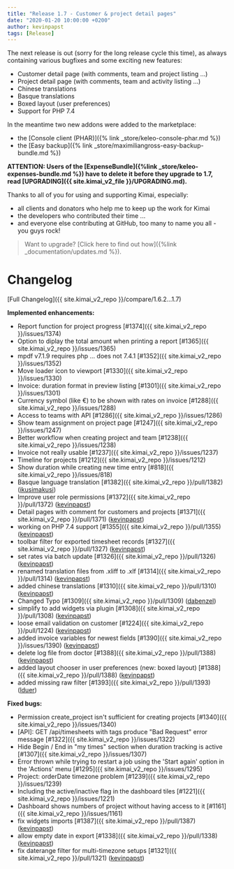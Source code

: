 ```yaml
---
title: "Release 1.7 - Customer & project detail pages"
date: "2020-01-20 10:00:00 +0200"
author: kevinpapst
tags: [Release]
---
```


The next release is out (sorry for the long release cycle this time), as always containing various bugfixes and some exciting new features:

- Customer detail page (with comments, team and project listing ...)
- Project detail page (with comments, team and activity listing ...)
- Chinese translations
- Basque translations
- Boxed layout (user preferences)
- Support for PHP 7.4

In the meantime two new addons were added to the marketplace:
- the [Console client (PHAR)]({% link _store/keleo-console-phar.md %})
- the [Easy backup]({% link _store/maximiliangross-easy-backup-bundle.md %})

**ATTENTION: Users of the [ExpenseBundle]({%link _store/keleo-expenses-bundle.md %}) have to delete it before they upgrade to 1.7, 
read [UPGRADING]({{ site.kimai_v2_file }}/UPGRADING.md).**

Thanks to all of you for using and supporting Kimai, especially:
- all clients and donators who help me to keep up the work for Kimai
- the developers who contributed their time ...
- and everyone else contributing at GitHub, too many to name you all - you guys rock!

> Want to upgrade? [Click here to find out how]({%link _documentation/updates.md %}).

# Changelog

[Full Changelog]({{ site.kimai_v2_repo }}/compare/1.6.2...1.7)

**Implemented enhancements:**

- Report function for project progress [\#1374]({{ site.kimai_v2_repo }}/issues/1374)
- Option to diplay the total amount when printing a report [\#1365]({{ site.kimai_v2_repo }}/issues/1365)
- mpdf v7.1.9 requires php ... does not 7.4.1 [\#1352]({{ site.kimai_v2_repo }}/issues/1352)
- Move loader icon to viewport [\#1330]({{ site.kimai_v2_repo }}/issues/1330)
- Invoice: duration format in preview listing [\#1301]({{ site.kimai_v2_repo }}/issues/1301)
- Currency symbol \(like €\) to be shown with rates on invoice [\#1288]({{ site.kimai_v2_repo }}/issues/1288)
- Access to teams with API [\#1286]({{ site.kimai_v2_repo }}/issues/1286)
- Show team assignment on project page [\#1247]({{ site.kimai_v2_repo }}/issues/1247)
- Better workflow when creating project and team [\#1238]({{ site.kimai_v2_repo }}/issues/1238)
- Invoice not really usable [\#1237]({{ site.kimai_v2_repo }}/issues/1237)
- Timeline for projects [\#1212]({{ site.kimai_v2_repo }}/issues/1212)
- Show duration while creating new time entry [\#818]({{ site.kimai_v2_repo }}/issues/818)
- Basque language translation [\#1382]({{ site.kimai_v2_repo }}/pull/1382) ([ikusimakusi](https://github.com/ikusimakusi))
- Improve user role permissions [\#1372]({{ site.kimai_v2_repo }}/pull/1372) ([kevinpapst](https://github.com/kevinpapst))
- Detail pages with comment for customers and projects [\#1371]({{ site.kimai_v2_repo }}/pull/1371) ([kevinpapst](https://github.com/kevinpapst))
- working on PHP 7.4 support [\#1355]({{ site.kimai_v2_repo }}/pull/1355) ([kevinpapst](https://github.com/kevinpapst))
- toolbar filter for exported timesheet records [\#1327]({{ site.kimai_v2_repo }}/pull/1327) ([kevinpapst](https://github.com/kevinpapst))
- set rates via batch update [\#1326]({{ site.kimai_v2_repo }}/pull/1326) ([kevinpapst](https://github.com/kevinpapst))
- renamed translation files from .xliff to .xlf [\#1314]({{ site.kimai_v2_repo }}/pull/1314) ([kevinpapst](https://github.com/kevinpapst))
- added chinese translations [\#1310]({{ site.kimai_v2_repo }}/pull/1310) ([kevinpapst](https://github.com/kevinpapst))
- Changed Typo [\#1309]({{ site.kimai_v2_repo }}/pull/1309) ([dabenzel](https://github.com/dabenzel))
- simplify to add widgets via plugin [\#1308]({{ site.kimai_v2_repo }}/pull/1308) ([kevinpapst](https://github.com/kevinpapst))
- loose email validation on customer [\#1224]({{ site.kimai_v2_repo }}/pull/1224) ([kevinpapst](https://github.com/kevinpapst))
- added invoice variables for newest fields [\#1390]({{ site.kimai_v2_repo }}/issues/1390) ([kevinpapst](https://github.com/kevinpapst))
- delete log file from doctor [\#1388]({{ site.kimai_v2_repo }}/pull/1388) ([kevinpapst](https://github.com/kevinpapst))
- added layout chooser in user preferences (new: boxed layout) [\#1388]({{ site.kimai_v2_repo }}/pull/1388) ([kevinpapst](https://github.com/kevinpapst))
- added missing raw filter [\#1393]({{ site.kimai_v2_repo }}/pull/1393) ([lduer](https://github.com/lduer))

**Fixed bugs:**

- Permission create\_project isn't sufficient for creating projects [\#1340]({{ site.kimai_v2_repo }}/issues/1340)
- \[API\]: GET ​/api​/timesheets with tags produce "Bad Request" error message [\#1322]({{ site.kimai_v2_repo }}/issues/1322)
- Hide Begin / End in "my times" section when duration tracking is active [\#1307]({{ site.kimai_v2_repo }}/issues/1307)
- Error thrown while trying to restart a job using the 'Start again' option in the 'Actions' menu [\#1295]({{ site.kimai_v2_repo }}/issues/1295)
- Project: orderDate timezone problem [\#1239]({{ site.kimai_v2_repo }}/issues/1239)
- Including the active/inactive flag in the dashboard tiles [\#1221]({{ site.kimai_v2_repo }}/issues/1221)
- Dashboard shows numbers of project without having access to it [\#1161]({{ site.kimai_v2_repo }}/issues/1161)
- fix widgets imports [\#1387]({{ site.kimai_v2_repo }}/pull/1387) ([kevinpapst](https://github.com/kevinpapst))
- allow empty date in export [\#1338]({{ site.kimai_v2_repo }}/pull/1338) ([kevinpapst](https://github.com/kevinpapst))
- fix daterange filter for multi-timezone setups [\#1321]({{ site.kimai_v2_repo }}/pull/1321) ([kevinpapst](https://github.com/kevinpapst))
